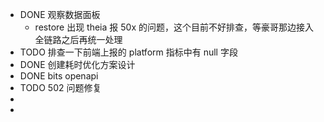 - DONE 观察数据面板
	- restore 出现 theia 报 50x 的问题，这个目前不好排查，等豪哥那边接入全链路之后再统一处理
- TODO 排查一下前端上报的 platform 指标中有 null 字段
- DONE 创建耗时优化方案设计
- DONE bits openapi
- TODO  502 问题修复
-
-